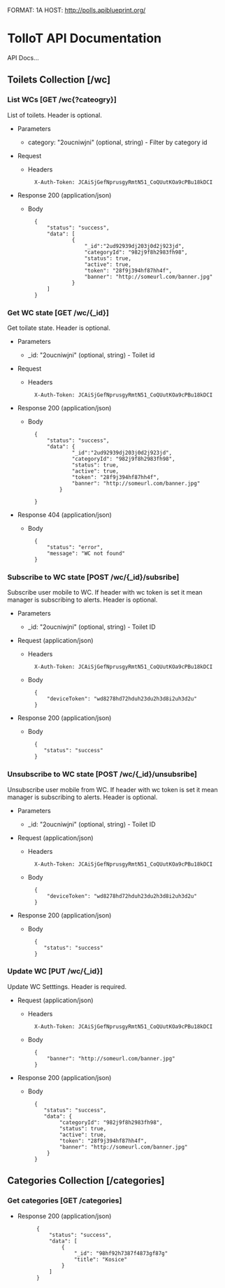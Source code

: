 FORMAT: 1A
HOST: http://polls.apiblueprint.org/

# TolloT API Documentation

API Docs...

## Toilets Collection [/wc]

### List WCs [GET /wc{?cateogry}]

List of toilets. Header is optional.

+ Parameters

    + category: "2oucniwjni" (optional, string) - Filter by category id

+ Request

    + Headers

            X-Auth-Token: JCAiSjGefNprusgyRmtN51_CoQUutKOa9cPBu18kDCI


+ Response 200 (application/json)

    + Body

            {
                "status": "success",
                "data": [
                        {
                            "_id":"2ud92939dj203j0d2j923jd",
                            "categoryId": "982j9f8h2983fh98",
                            "status": true,
                            "active": true,
                            "token": "28f9j394hf87hh4f",
                            "banner": "http://someurl.com/banner.jpg"
                        }
                ]
            }

### Get WC state [GET /wc/{_id}]

Get toilate state. Header is optional.

+ Parameters

    + _id: "2oucniwjni" (optional, string) - Toilet id

+ Request

    + Headers

            X-Auth-Token: JCAiSjGefNprusgyRmtN51_CoQUutKOa9cPBu18kDCI


+ Response 200 (application/json)

    + Body

            {
                "status": "success",
                "data": {
                        "_id":"2ud92939dj203j0d2j923jd",
                        "categoryId": "982j9f8h2983fh98",
                        "status": true,
                        "active": true,
                        "token": "28f9j394hf87hh4f",
                        "banner": "http://someurl.com/banner.jpg"
                    }

            }

+ Response 404 (application/json)

    + Body

            {
                "status": "error",
                "message": "WC not found"
            }


### Subscribe to WC state [POST /wc/{_id}/subsribe]

Subscribe user mobile to WC. If header with wc token is set it mean manager is subscribing to alerts.
Header is optional.

+ Parameters

    + _id: "2oucniwjni" (optional, string) - Toilet ID


+ Request (application/json)


    + Headers

            X-Auth-Token: JCAiSjGefNprusgyRmtN51_CoQUutKOa9cPBu18kDCI


    + Body

            {
                "deviceToken": "wd8278hd72hduh23du2h3d8i2uh3d2u"
            }

+ Response 200 (application/json)


    + Body

            {
               "status": "success"
            }



### Unsubscribe to WC state [POST /wc/{_id}/unsubsribe]


Unsubscribe user mobile from WC. If header with wc token is set it mean manager is subscribing to alerts.
Header is optional.


+ Parameters

    + _id: "2oucniwjni" (optional, string) - Toilet ID


+ Request (application/json)


    + Headers

            X-Auth-Token: JCAiSjGefNprusgyRmtN51_CoQUutKOa9cPBu18kDCI

    + Body


            {
                "deviceToken": "wd8278hd72hduh23du2h3d8i2uh3d2u"
            }

+ Response 200 (application/json)

    + Body

            {
               "status": "success"
            }


### Update WC  [PUT /wc/{_id}]

Update WC Setttings. Header is required.

+ Request (application/json)


    + Headers

            X-Auth-Token: JCAiSjGefNprusgyRmtN51_CoQUutKOa9cPBu18kDCI

    + Body

            {
                "banner": "http://someurl.com/banner.jpg"
            }

+ Response 200 (application/json)

    + Body

            {
               "status": "success",
               "data": {
                    "categoryId": "982j9f8h2983fh98",
                    "status": true,
                    "active": true,
                    "token": "28f9j394hf87hh4f",
                    "banner": "http://someurl.com/banner.jpg"
                }
            }




## Categories Collection [/categories]

### Get categories [GET /categories]


+ Response 200 (application/json)


            {
                "status": "success",
                "data": [
                    {
                        "_id": "98hf92h7387f4873gf87g"
                        "title": "Kosice"
                    }
                ]
            }

